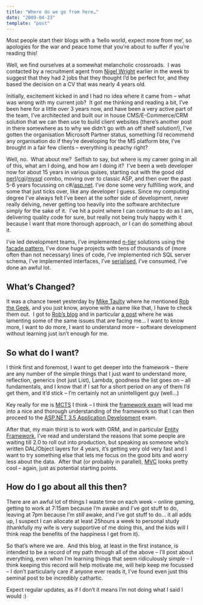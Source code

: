 ```yaml
---
title: "Where do we go from here…"
date: "2009-04-23"
template: "post"
---
```


Most people start their blogs with a ‘hello world, expect more from me’, so apologies for the war and peace tome that you’re about to suffer if you’re reading this!

Well, we find ourselves at a somewhat melancholic crossroads.  I was contacted by a recruitment agent from [Nigel Wright](http://www.nigelwright.com/) earlier in the week to suggest that they had 2 jobs that they thought I’d be perfect for, and they based the decision on a CV that was nearly 4 years old.

Initially, excitement kicked in and I had no idea where it came from – what was wrong with my current job?  It got me thinking and reading a bit, I’ve been here for a little over 3 years now, and have been a very active part of the team, I’ve architected and built our in house CMS/E-Commerce/CRM solution that we can then use to build client websites (there’s another post in there somewhere as to why we didn’t go with an off shelf solution!), I’ve gotten the organisation Microsoft Partner status, something I’d recommend any organisation do if they’re developing for the MS platform btw, I’ve brought in a fair few clients – everything is peachy right?

Well, no.  What about me?  Selfish to say, but where is my career going in all of this, what am I doing, and how am I doing it?  I’ve been a web developer now for about 15 years in various guises, starting out with the good old [perl](http://www.perl.org/)/[cgi](http://en.wikipedia.org/wiki/Common_Gateway_Interface)/[mysql](http://www.mysql.com/) combo, moving over to classic ASP, and then over the past 5-6 years focussing on c#/[asp.net](http://www.asp.net/). I’ve done some very fulfilling work, and some that just ticks over, like any developer I guess. Since my computing degree I’ve always felt I’ve been at the softer side of development, never really delving, never getting too heavily into the software architecture simply for the sake of it.  I’ve hit a point where I can continue to do as I am, delivering quality code for sure, but really not being truly happy with it because I want that more thorough approach, or I can do something about it.

I’ve led development teams, I’ve implemented [n-tier](http://en.wikipedia.org/wiki/Multitier_architecture) solutions using the [facade pattern](http://en.wikipedia.org/wiki/Facade_pattern), I’ve done huge projects with tens of thousands of (more often than not necessary) lines of code, I’ve implemented rich SQL server schema, I’ve implemented interfaces, I’ve [serialised](http://en.wikipedia.org/wiki/Serialization), I’ve consumed, I’ve done an awful lot.

## What’s Changed?

It was a chance tweet yesterday by [Mike Taulty](http://twitter.com/mtaulty) where he mentioned [Rob the Geek](http://twitter.com/robcthegeek), and you just know, anyone with a name like that, I have to check them out.  I got to [Rob’s blog](http://cantgrokwontgrok.blogspot.com) and in particular [a post](http://cantgrokwontgrok.blogspot.com/2009/03/my-tech-todo-i-can-haz-skills.html) where he was lamenting some of the same issues that are facing me… I want to know more, I want to do more, I want to understand more – software development without learning just isn’t enough for me.

## So what do I want?

I think first and foremost, I want to get deeper into the framework – there are any number of the simple things that I just want to understand more, reflection, generics (not just List<Object>), Lambda, goodness the list goes on – all fundamentals, and I know that if I sat for a short period on any of them I’d get them, and it’d stick – I’m certainly not an unintelligent guy (well…)

Key really for me is [MCTS](http://www.microsoft.com/learning/mcp/mcts/default.mspx) I think – I think the [framework exam](http://www.microsoft.com/learning/en/us/exams/70-536.aspx) will lead me into a nice and thorough understanding of the framework so that I can then proceed to the [ASP.NET 3.5 Application Development](http://www.microsoft.com/learning/en/us/exams/70-562.mspx) exam.

After that, my main thirst is to work with ORM, and in particular [Entity Framework](http://msdn.microsoft.com/en-us/library/aa697427(VS.80).aspx), I’ve read and understand the reasons that some people are waiting till 2.0 to roll out into production, but speaking as someone who’s written DAL/Object layers for 4 years, it’s getting very old very fast and I want to try something else that lets me focus on the good bits and worry less about the data.  After that (or probably in parallel), [MVC](http://www.asp.net/mvc/) looks pretty cool – again, just as potential starting points.

## How do I go about all this then?

There are an awful lot of things I waste time on each week – online gaming, getting to work at 7:15am because I’m awake and I’ve got stuff to do, leaving at 7pm because I’m _still_ awake, and I’ve got stuff to do… it all adds up, I suspect I can allocate at least 25hours a week to personal study (thankfully my wife is very supportive of me doing this, and the kids will I think reap the benefits of the happiness I get from it).

So that’s where we are.  And this blog, at least in the first instance, is intended to be a record of my path through all of the above – I’ll post about everything, even when I’m learning things that seem ridiculously simple – I think keeping this record will help motivate me, will help keep me focussed – I don’t particularly care if anyone ever reads it, I’ve found even just this seminal post to be incredibly cathartic.

Expect regular updates, as if I don’t it means I’m not doing what I said I would :)
